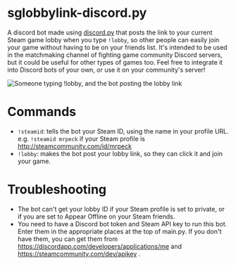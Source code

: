 # sglobbylink-discord.py
A discord bot made using [discord.py](https://github.com/Rapptz/discord.py) that posts the link to your current Steam game lobby when you type `!lobby`, so other people can easily join your game without having to be on your friends list. It's intended to be used in the matchmaking channel of fighting game community Discord servers, but it could be useful for other types of games too. Feel free to integrate it into Discord bots of your own, or use it on your community's server!

![Someone typing !lobby, and the bot posting the lobby link](https://github.com/itsmrpeck/sglobbylink-discord.py/blob/master/lobby_link.png "Example Usage")

# Commands

- `!steamid`: tells the bot your Steam ID, using the name in your profile URL. e.g. `!steamid mrpeck` if your Steam profile is http://steamcommunity.com/id/mrpeck
- `!lobby`: makes the bot post your lobby link, so they can click it and join your game.

# Troubleshooting

- The bot can't get your lobby ID if your Steam profile is set to private, or if you are set to Appear Offline on your Steam friends.
- You need to have a Discord bot token and Steam API key to run this bot. Enter them in the appropriate places at the top of main.py. If you don't have them, you can get them from https://discordapp.com/developers/applications/me and https://steamcommunity.com/dev/apikey .

